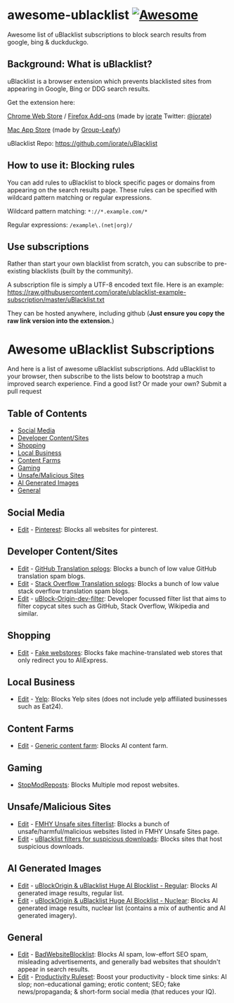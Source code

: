# awesome-ublacklist [![Awesome](https://awesome.re/badge-flat2.svg)](https://awesome.re)
Awesome list of uBlacklist subscriptions to block search results from google, bing & duckduckgo.

## Background: What is uBlacklist?
uBlacklist is a browser extension which prevents blacklisted sites from appearing in Google, Bing or DDG search results.

Get the extension here:

[Chrome Web Store](https://chrome.google.com/webstore/detail/ublacklist/pncfbmialoiaghdehhbnbhkkgmjanfhe) / [Firefox Add-ons](https://addons.mozilla.org/en-US/firefox/addon/ublacklist/) (made by [iorate](https://github.com/iorate) Twitter: [@iorate](https://twitter.com/iorate))

[Mac App Store](https://apps.apple.com/us/app/ublacklist-for-safari/id1547912640) (made by [Group-Leafy](https://github.com/HoneyLuka/uBlacklist/tree/safari-port/safari-project))

uBlacklist Repo: https://github.com/iorate/uBlacklist

## How to use it: Blocking rules
You can add rules to uBlacklist to block specific pages or domains from appearing on the search results page.  These rules can be specified with wildcard pattern matching or regular expressions.

Wildcard pattern matching: `*://*.example.com/*`

Regular expressions: `/example\.(net|org)/`

## Use subscriptions 

Rather than start your own blacklist from scratch, you can subscribe to pre-existing blacklists (built by the community).

A subscription file is simply a UTF-8 encoded text file.  Here is an example: https://raw.githubusercontent.com/iorate/ublacklist-example-subscription/master/uBlacklist.txt

They can be hosted anywhere, including github (**Just ensure you copy the raw link version into the extension.**)

# Awesome uBlacklist Subscriptions
And here is a list of awesome uBlacklist subscriptions.  Add uBlacklist to your browser, then subscribe to the lists below to bootstrap a much improved search experience.  Find a good list? Or made your own? Submit a pull request

## Table of Contents
- [Social Media](#social-media)
- [Developer Content/Sites](#developer-contentsites)
- [Shopping](#shopping)
- [Local Business](#local-business)
- [Content Farms](#content-farms)
- [Gaming](#gaming)
- [Unsafe/Malicious Sites](#unsafemalicious-sites)
- [AI Generated Images](#ai-generated-images)
- [General](#general)

## Social Media
- [Edit](https://github.com/rjaus/ublacklist-pinterest/blob/main/ublacklist-pinterest.txt) - [Pinterest](https://raw.githubusercontent.com/rjaus/ublacklist-pinterest/main/ublacklist-pinterest.txt): Blocks all websites for pinterest.

## Developer Content/Sites
- [Edit](https://github.com/arosh/ublacklist-github-translation/blob/master/uBlacklist.txt) - [GitHub Translation splogs](https://raw.githubusercontent.com/arosh/ublacklist-github-translation/master/uBlacklist.txt): Blocks a bunch of low value GitHub translation spam blogs.
- [Edit](https://github.com/arosh/ublacklist-stackoverflow-translation/blob/master/uBlacklist.txt) - [Stack Overflow Translation splogs](https://raw.githubusercontent.com/arosh/ublacklist-stackoverflow-translation/master/uBlacklist.txt): Blocks a bunch of low value stack overflow translation spam blogs.
- [Edit](https://github.com/quenhus/uBlock-Origin-dev-filter?tab=readme-ov-file#other-filter-formats-ublacklist-hosts-filter-) - [uBlock-Origin-dev-filter](https://raw.githubusercontent.com/quenhus/uBlock-Origin-dev-filter/main/dist/other_format/uBlacklist/all.txt): Developer focussed filter list that aims to filter copycat sites such as GitHub, Stack Overflow, Wikipedia and similar.

## Shopping
- [Edit](https://github.com/franga2000/aliexpress-fake-sites#how-to-contribute) - [Fake webstores](https://raw.githubusercontent.com/franga2000/aliexpress-fake-sites/main/domains_uBlacklist.txt
): Blocks fake machine-translated web stores that only redirect you to AliExpress.

## Local Business
- [Edit](https://github.com/rjaus/ublacklist-yelp/blob/main/ublacklist-yelp.txt) - [Yelp](https://raw.githubusercontent.com/rjaus/ublacklist-yelp/main/ublacklist-yelp.txt): Blocks Yelp sites (does not include yelp affiliated businesses such as Eat24).

## Content Farms
- [Edit](https://github.com/wdmpa/content-farm-list/blob/main/uBlacklist.txt) - [Generic content farm](https://raw.githubusercontent.com/wdmpa/content-farm-list/main/uBlacklist.txt): Blocks AI content farm.

## Gaming
- [StopModReposts](https://api.stopmodreposts.org/ublacklist.txt): Blocks Multiple mod repost websites.

## Unsafe/Malicious Sites
- [Edit](https://github.com/fmhy/FMHYFilterlist#how-to-contribute) - [FMHY Unsafe sites filterlist](https://raw.githubusercontent.com/fmhy/FMHYFilterlist/main/filterlist-wildcard-urls.txt): Blocks a bunch of unsafe/harmful/malicious websites listed in FMHY Unsafe Sites page.
- [Edit](https://github.com/ngoomie/uBlacklist-suspicious-downloads/blob/main/list.txt) - [uBlacklist filters for suspicious downloads](https://raw.githubusercontent.com/ngoomie/uBlacklist-suspicious-downloads/main/list.txt): Blocks sites that host suspicious downloads.

## AI Generated Images
- [Edit](https://github.com/laylavish/uBlockOrigin-HUGE-AI-Blocklist/blob/main/list_uBlacklist.txt) - [uBlockOrigin & uBlacklist Huge AI Blocklist - Regular](https://raw.githubusercontent.com/laylavish/uBlockOrigin-HUGE-AI-Blocklist/main/list_uBlacklist.txt): Blocks AI generated image results, regular list.
- [Edit](https://github.com/laylavish/uBlockOrigin-HUGE-AI-Blocklist/blob/main/list_uBlacklist_nuclear.txt) - [uBlockOrigin & uBlacklist Huge AI Blocklist - Nuclear](https://raw.githubusercontent.com/laylavish/uBlockOrigin-HUGE-AI-Blocklist/main/list_uBlacklist_nuclear.txt): Blocks AI generated image results, nuclear list (contains a mix of authentic and AI generated imagery).

## General

- [Edit](https://github.com/popcar2/BadWebsiteBlocklist#contributing) - [BadWebsiteBlocklist](https://raw.githubusercontent.com/popcar2/BadWebsiteBlocklist/refs/heads/main/uBlacklist.txt): Blocks AI spam, low-effort SEO spam, misleading advertisements, and generally bad websites that shouldn't appear in search results.
- [Edit](https://github.com/johny579/uBlacklist-Productivity-Ruleset) - [Productivity Ruleset](https://raw.githubusercontent.com/johny579/uBlacklist-Productivity-Ruleset/refs/heads/main/uBlacklist-Productivity-Ruleset.txt): Boost your productivity - block time sinks: AI slop; non-educational gaming; erotic content; SEO; fake news/propaganda; & short-form social media (that reduces your IQ).
